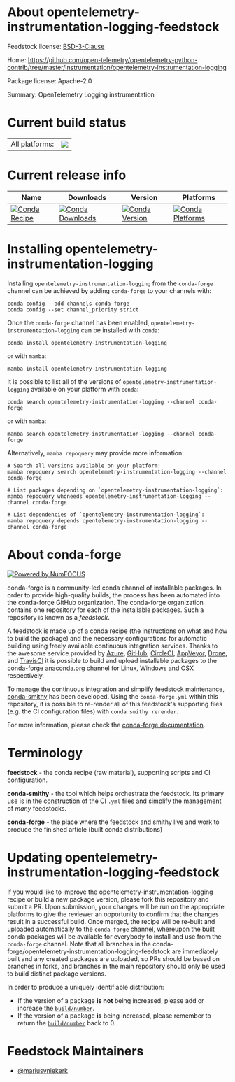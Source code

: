 About opentelemetry-instrumentation-logging-feedstock
=====================================================

Feedstock license: [BSD-3-Clause](https://github.com/conda-forge/opentelemetry-instrumentation-logging-feedstock/blob/main/LICENSE.txt)

Home: https://github.com/open-telemetry/opentelemetry-python-contrib/tree/master/instrumentation/opentelemetry-instrumentation-logging

Package license: Apache-2.0

Summary: OpenTelemetry Logging instrumentation

Current build status
====================


<table><tr><td>All platforms:</td>
    <td>
      <a href="https://dev.azure.com/conda-forge/feedstock-builds/_build/latest?definitionId=13848&branchName=main">
        <img src="https://dev.azure.com/conda-forge/feedstock-builds/_apis/build/status/opentelemetry-instrumentation-logging-feedstock?branchName=main">
      </a>
    </td>
  </tr>
</table>

Current release info
====================

| Name | Downloads | Version | Platforms |
| --- | --- | --- | --- |
| [![Conda Recipe](https://img.shields.io/badge/recipe-opentelemetry--instrumentation--logging-green.svg)](https://anaconda.org/conda-forge/opentelemetry-instrumentation-logging) | [![Conda Downloads](https://img.shields.io/conda/dn/conda-forge/opentelemetry-instrumentation-logging.svg)](https://anaconda.org/conda-forge/opentelemetry-instrumentation-logging) | [![Conda Version](https://img.shields.io/conda/vn/conda-forge/opentelemetry-instrumentation-logging.svg)](https://anaconda.org/conda-forge/opentelemetry-instrumentation-logging) | [![Conda Platforms](https://img.shields.io/conda/pn/conda-forge/opentelemetry-instrumentation-logging.svg)](https://anaconda.org/conda-forge/opentelemetry-instrumentation-logging) |

Installing opentelemetry-instrumentation-logging
================================================

Installing `opentelemetry-instrumentation-logging` from the `conda-forge` channel can be achieved by adding `conda-forge` to your channels with:

```
conda config --add channels conda-forge
conda config --set channel_priority strict
```

Once the `conda-forge` channel has been enabled, `opentelemetry-instrumentation-logging` can be installed with `conda`:

```
conda install opentelemetry-instrumentation-logging
```

or with `mamba`:

```
mamba install opentelemetry-instrumentation-logging
```

It is possible to list all of the versions of `opentelemetry-instrumentation-logging` available on your platform with `conda`:

```
conda search opentelemetry-instrumentation-logging --channel conda-forge
```

or with `mamba`:

```
mamba search opentelemetry-instrumentation-logging --channel conda-forge
```

Alternatively, `mamba repoquery` may provide more information:

```
# Search all versions available on your platform:
mamba repoquery search opentelemetry-instrumentation-logging --channel conda-forge

# List packages depending on `opentelemetry-instrumentation-logging`:
mamba repoquery whoneeds opentelemetry-instrumentation-logging --channel conda-forge

# List dependencies of `opentelemetry-instrumentation-logging`:
mamba repoquery depends opentelemetry-instrumentation-logging --channel conda-forge
```


About conda-forge
=================

[![Powered by
NumFOCUS](https://img.shields.io/badge/powered%20by-NumFOCUS-orange.svg?style=flat&colorA=E1523D&colorB=007D8A)](https://numfocus.org)

conda-forge is a community-led conda channel of installable packages.
In order to provide high-quality builds, the process has been automated into the
conda-forge GitHub organization. The conda-forge organization contains one repository
for each of the installable packages. Such a repository is known as a *feedstock*.

A feedstock is made up of a conda recipe (the instructions on what and how to build
the package) and the necessary configurations for automatic building using freely
available continuous integration services. Thanks to the awesome service provided by
[Azure](https://azure.microsoft.com/en-us/services/devops/), [GitHub](https://github.com/),
[CircleCI](https://circleci.com/), [AppVeyor](https://www.appveyor.com/),
[Drone](https://cloud.drone.io/welcome), and [TravisCI](https://travis-ci.com/)
it is possible to build and upload installable packages to the
[conda-forge](https://anaconda.org/conda-forge) [anaconda.org](https://anaconda.org/)
channel for Linux, Windows and OSX respectively.

To manage the continuous integration and simplify feedstock maintenance,
[conda-smithy](https://github.com/conda-forge/conda-smithy) has been developed.
Using the ``conda-forge.yml`` within this repository, it is possible to re-render all of
this feedstock's supporting files (e.g. the CI configuration files) with ``conda smithy rerender``.

For more information, please check the [conda-forge documentation](https://conda-forge.org/docs/).

Terminology
===========

**feedstock** - the conda recipe (raw material), supporting scripts and CI configuration.

**conda-smithy** - the tool which helps orchestrate the feedstock.
                   Its primary use is in the construction of the CI ``.yml`` files
                   and simplify the management of *many* feedstocks.

**conda-forge** - the place where the feedstock and smithy live and work to
                  produce the finished article (built conda distributions)


Updating opentelemetry-instrumentation-logging-feedstock
========================================================

If you would like to improve the opentelemetry-instrumentation-logging recipe or build a new
package version, please fork this repository and submit a PR. Upon submission,
your changes will be run on the appropriate platforms to give the reviewer an
opportunity to confirm that the changes result in a successful build. Once
merged, the recipe will be re-built and uploaded automatically to the
`conda-forge` channel, whereupon the built conda packages will be available for
everybody to install and use from the `conda-forge` channel.
Note that all branches in the conda-forge/opentelemetry-instrumentation-logging-feedstock are
immediately built and any created packages are uploaded, so PRs should be based
on branches in forks, and branches in the main repository should only be used to
build distinct package versions.

In order to produce a uniquely identifiable distribution:
 * If the version of a package **is not** being increased, please add or increase
   the [``build/number``](https://docs.conda.io/projects/conda-build/en/latest/resources/define-metadata.html#build-number-and-string).
 * If the version of a package **is** being increased, please remember to return
   the [``build/number``](https://docs.conda.io/projects/conda-build/en/latest/resources/define-metadata.html#build-number-and-string)
   back to 0.

Feedstock Maintainers
=====================

* [@mariusvniekerk](https://github.com/mariusvniekerk/)

